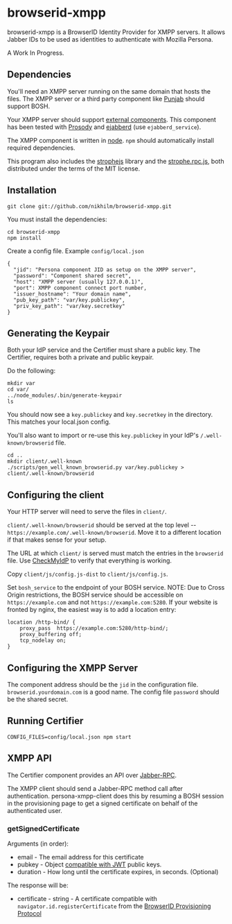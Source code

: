 # browserid-xmpp

browserid-xmpp is a BrowserID Identity Provider for XMPP servers. It allows
Jabber IDs to be used as identities to authenticate with Mozilla Persona.

A Work In Progress.

Dependencies
------------

You'll need an XMPP server running on the same domain that hosts the files. The
XMPP server or a third party component like
[Punjab](https://github.com/twonds/punjab) should support BOSH.

Your XMPP server should support [external
components](http://xmpp.org/extensions/xep-0114.html). This component has been
tested with [Prosody](http://prosody.im/doc/components) and
[ejabberd](https://git.process-one.net/ejabberd/mainline/blobs/raw/v2.1.11/doc/guide.html)
(use `ejabberd_service`).

The XMPP component is written in [node](http://nodejs.org). ``npm`` should
automatically install required dependencies.

This program also includes the [strophejs](http://strophe.im/strophejs/)
library and the
[strophe.rpc.js](https://github.com/strophe/strophejs-plugins/tree/master/rpc),
both distributed under the terms of the MIT license.

Installation
------------

    git clone git://github.com/nikhilm/browserid-xmpp.git

You must install the dependencies:

    cd browserid-xmpp
    npm install

Create a config file. Example ``config/local.json``

    {
      "jid": "Persona component JID as setup on the XMPP server",
      "password": "Component shared secret",
      "host": "XMPP server (usually 127.0.0.1)",
      "port": XMPP component connect port number,
      "issuer_hostname": "Your domain name",
      "pub_key_path": "var/key.publickey",
      "priv_key_path": "var/key.secretkey"
    }

Generating the Keypair
----------------------

Both your IdP service and the Certifier must share a public key.
The Certifier, requires both a private and public keypair.

Do the following:

    mkdir var
    cd var/
    ../node_modules/.bin/generate-keypair
    ls

You should now see a ``key.publickey`` and ``key.secretkey``
in the directory. This matches your local.json config.

You'll also want to import or re-use this ``key.publickey`` in
your IdP's ``/.well-known/browserid`` file.

    cd ..
    mkdir client/.well-known
    ./scripts/gen_well_known_browserid.py var/key.publickey > client/.well-known/browserid

Configuring the client
----------------------

Your HTTP server will need to serve the files in ``client/``.

``client/.well-known/browserid`` should be served at the top level --
``https://example.com/.well-known/browserid``. Move it to a different location
if that makes sense for your setup.

The URL at which ``client/`` is served must match the entries in the
``browserid`` file. Use [CheckMyIdP](https://checkmyidp.org) to verify that
everything is working.

Copy ``client/js/config.js-dist`` to ``client/js/config.js``.

Set ``bosh_service`` to the endpoint of your BOSH service. NOTE: Due to Cross
Origin restrictions, the BOSH service should be accessible on
``https://example.com`` and not ``https://example.com:5280``. If your website
is fronted by nginx, the easiest way is to add a location entry:

    location /http-bind/ {
        proxy_pass  https://example.com:5280/http-bind/;
        proxy_buffering off;
        tcp_nodelay on;
    }

Configuring the XMPP Server
---------------------------

The component address should be the `jid` in the configuration file.
`browserid.yourdomain.com` is a good name. The config file `password` should be
the shared secret.

Running Certifier
-----------------

    CONFIG_FILES=config/local.json npm start

XMPP API
--------

The Certifier component provides an API over
[Jabber-RPC](http://xmpp.org/extensions/xep-0009.html).

The XMPP client should send a Jabber-RPC method call after authentication.
persona-xmpp-client does this by resuming a BOSH session in the provisioning
page to get a signed certificate on behalf of the authenticated user.

### getSignedCertificate

Arguments (in order):

* email - The email address for this certificate
* pubkey - Object [compatible with JWT](https://github.com/mozilla/jwcrypto) public keys.
* duration - How long until the certificate expires, in seconds. (Optional)

The response will be:
  * certificate - string - A certificate compatible with
     `navigator.id.registerCertificate` from the [BrowserID Provisioning
    Protocol](https://developer.mozilla.org/en/BrowserID/Guide_to_Implementing_a_Persona_IdP)

